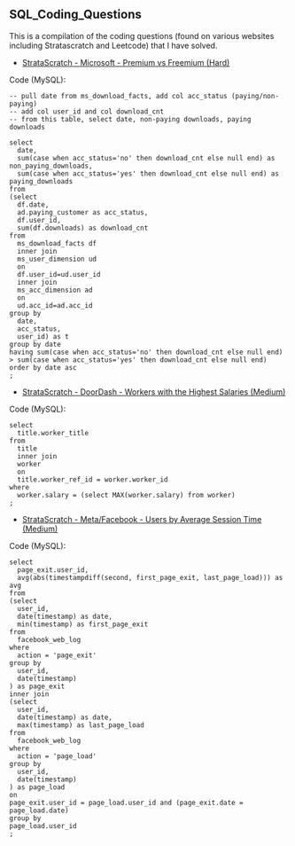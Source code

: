 ## SQL_Coding_Questions

This is a compilation of the coding questions (found on various websites including Stratascratch and Leetcode) that I have solved.

- [StrataScratch - Microsoft - Premium vs Freemium (Hard)](https://platform.stratascratch.com/coding/10300-premium-vs-freemium?code_type=3)

Code (MySQL):

```
-- pull date from ms_download_facts, add col acc_status (paying/non-paying)
-- add col user_id and col download_cnt
-- from this table, select date, non-paying downloads, paying downloads

select
  date,
  sum(case when acc_status='no' then download_cnt else null end) as non_paying_downloads,
  sum(case when acc_status='yes' then download_cnt else null end) as paying_downloads
from
(select
  df.date,
  ad.paying_customer as acc_status,
  df.user_id,
  sum(df.downloads) as download_cnt
from
  ms_download_facts df
  inner join
  ms_user_dimension ud
  on
  df.user_id=ud.user_id
  inner join
  ms_acc_dimension ad
  on
  ud.acc_id=ad.acc_id
group by
  date, 
  acc_status,
  user_id) as t
group by date  
having sum(case when acc_status='no' then download_cnt else null end) > sum(case when acc_status='yes' then download_cnt else null end)
order by date asc  
;
```

- [StrataScratch - DoorDash - Workers with the Highest Salaries (Medium)](https://platform.stratascratch.com/coding/10353-workers-with-the-highest-salaries?code_type=3)

Code (MySQL):

```
select
  title.worker_title
from 
  title
  inner join
  worker
  on
  title.worker_ref_id = worker.worker_id
where
  worker.salary = (select MAX(worker.salary) from worker)
;
```

- [StrataScratch - Meta/Facebook - Users by Average Session Time (Medium)](https://platform.stratascratch.com/coding/10352-users-by-avg-session-time?code_type=3)

Code (MySQL):

```
select
  page_exit.user_id,
  avg(abs(timestampdiff(second, first_page_exit, last_page_load))) as avg
from
(select 
  user_id,
  date(timestamp) as date,
  min(timestamp) as first_page_exit
from
  facebook_web_log
where
  action = 'page_exit'
group by
  user_id,
  date(timestamp)
) as page_exit
inner join
(select 
  user_id,
  date(timestamp) as date,
  max(timestamp) as last_page_load
from
  facebook_web_log
where
  action = 'page_load'
group by
  user_id,
  date(timestamp)
) as page_load
on 
page_exit.user_id = page_load.user_id and (page_exit.date = page_load.date)
group by
page_load.user_id
;
```
